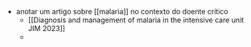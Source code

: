 - anotar um artigo sobre [[malaria]] no contexto do doente crítico
	- [[Diagnosis and management of malaria in the intensive care unit JIM 2023]]
	-